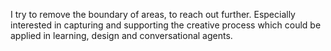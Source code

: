
  I try to remove the boundary of areas, to reach out further.
  Especially interested in capturing and supporting the creative process which could be applied in learning, design and conversational agents.
